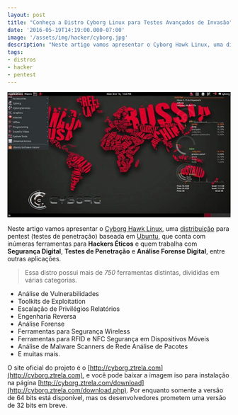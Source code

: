 ```yaml
---
layout: post
title: "Conheça a Distro Cyborg Linux para Testes Avançados de Invasão"
date: '2016-05-19T14:19:00.000-07:00'
image: '/assets/img/hacker/cyborg.jpg'
description: "Neste artigo vamos apresentar o Cyborg Hawk Linux, uma distribuição para pentest baseada em Ubuntu."
tags:
- distros
- hacker
- pentest
---
```


![Cyborg Linux](/assets/img/hacker/cyborg.jpg "Cyborg Linux")

Neste artigo vamos apresentar o [Cyborg Hawk Linux](http://cyborg.ztrela.com), uma [distribuição](http://www.terminalroot.com.br/tags#distros) para pentest (testes de penetração) baseada em [Ubuntu](https://cse.google.com.br/cse/publicurl?cx=004473188612396442360:qs2ekmnkweq&q=ubuntu), que conta com inúmeras ferramentas para __Hackers Éticos__ e quem trabalha com __Segurança Digital__, __Testes de Penetração__ e __Análise Forense Digital__, entre outras aplicações.

> Essa distro possui mais de _750_ ferramentas distintas, divididas em várias categorias.

+ Análise de Vulnerabilidades 
+ Toolkits de Exploitation 
+ Escalação de Privilégios Relatórios 
+ Engenharia Reversa 
+ Análise Forense 
+ Ferramentas para Segurança Wireless 
+ Ferramentas para RFID e NFC Segurança em Dispositivos Móveis
+ Análise de Malware Scanners de Rede Análise de Pacotes
+ E muitas mais.

O site oficial do projeto é o [http://cyborg.ztrela.com](http://cyborg.ztrela.com), e você pode baixar a imagem iso para instalação na página [http://cyborg.ztrela.com/download](http://cyborg.ztrela.com/download.php). Por enquanto somente a versão de 64 bits está disponível, mas os desenvolvedores prometem uma versão de 32 bits em breve.

<script async src="https://pagead2.googlesyndication.com/pagead/js/adsbygoogle.js"></script>

<!-- Informat -->
<ins class="adsbygoogle"
 style="display:block"
 data-ad-client="ca-pub-2838251107855362"
 data-ad-slot="2327980059"
 data-ad-format="auto"
 data-full-width-responsive="true"></ins>

<script>
(adsbygoogle = window.adsbygoogle || []).push({});
</script>



